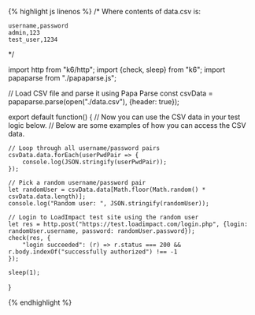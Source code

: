 {% highlight js linenos %}
/*
    Where contents of data.csv is:

    username,password
    admin,123
    test_user,1234
*/

import http from "k6/http";
import {check, sleep} from "k6";
import papaparse from "./papaparse.js";

// Load CSV file and parse it using Papa Parse
const csvData = papaparse.parse(open("./data.csv"), {header: true});

export default function() {
    // Now you can use the CSV data in your test logic below.
    // Below are some examples of how you can access the CSV data.

    // Loop through all username/password pairs
    csvData.data.forEach(userPwdPair => {
        console.log(JSON.stringify(userPwdPair));
    });

    // Pick a random username/password pair
    let randomUser = csvData.data[Math.floor(Math.random() * csvData.data.length)];
    console.log("Random user: ", JSON.stringify(randomUser));

    // Login to LoadImpact test site using the random user
    let res = http.post("https://test.loadimpact.com/login.php", {login: randomUser.username, password: randomUser.password});
    check(res, {
        "login succeeded": (r) => r.status === 200 && r.body.indexOf("successfully authorized") !== -1
    });

    sleep(1);
}

{% endhighlight %}
